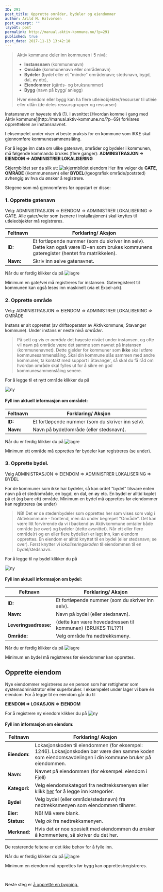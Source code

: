 ```yaml
---
ID: 291
post_title: Opprette områder, bydeler og eiendommer
author: Arild M. Halvorsen
post_excerpt: ""
layout: post
permalink: http://manual.aktiv-kommune.no/?p=291
published: true
post_date: 2017-11-13 13:42:18
---
```

<blockquote>Aktiv kommune deler inn kommunen i 5 nivå:
<ul>
 	<li><strong>Instansnavn</strong> (kommunenavn)</li>
        <li><strong>Område</strong> (kommunenavn eller områdenavn)</li>
        <li><strong>Bydeler</strong> (bydel eller et "mindre" områdenavn; stedsnavn, bygd, dal, øy etc),</li>
        <li><strong>Eiendommer</strong> (gårds- og bruksnummer)</li>
        <li><strong>Bygg</strong> (navn på bygg/ anlegg)</li>
 	
 	
 	
</ul>
Hver eiendom eller bygg kan ha flere utleieobjekter/ressurser til utleie eller utlån (de deles ressursgrupper og ressurser)</blockquote>
Instansnavn er høyeste nivå (1). I avsnittet [Hvordan komme i gang med Aktiv kommune](http://manual.aktiv-kommune.no/?p=69) forklares opprettelsen av instansnavnet.

I eksempelet under viser vi beste praksis for en kommune som IKKE skal gjennomføre kommunesammenslåing. 

For å legge inn data om ulike gatenavn, områder og bydeler i kommunen, må følgende kommando brukes (flere ganger):
<strong>ADMINISTRASJON =&gt; EIENDOM =&gt; ADMINISTRER LOKALISERING</strong>

Skjermbildet ser da slik ut:
<img src="http://manual.aktiv-kommune.no/wp-content/uploads/2018/01/Skjermbildeeiendom.png" alt="skjermbildet eiendom" />
Her ifra velger du <strong>GATE</strong>, <strong>OMRÅDE</strong> (/kommunenavn) eller <strong>BYDEL</strong>(/geografisk område/poststed) avhengig av hva du ønsker å registrere.

Stegene som må gjennomføres før oppstart er disse:

### 1. Opprette gatenavn
Velg: ADMINISTRASJON => EIENDOM => ADMINISTRER LOKALISERING => GATE.
Alle gater/veier som (senere i installasjonen) skal knyttes til utleieobjekter må registreres.


Feltnavn| Forklaring/ Aksjon
----------------------|-----------------------------------
<strong>ID:</strong> |  Et fortløpende nummer (som du skriver inn selv). Dette kan også være ID-en som brukes kommunens gateregister (hentet fra matrikkelen).
<strong>Navn:</strong> |  Skriv inn selve gatenavnet.

Når du er ferdig klikker du på
<img src="http://manual.aktiv-kommune.no/wp-content/uploads/2017/12/lagre.png" alt="lagre" />

Minimum en gate/vei må registreres for instansen. 
Gateregisteret til kommunen kan også leses inn maskinelt (via et Excel-ark).

### 2. Opprette område
Velg: ADMINISTRASJON => EIENDOM => ADMINISTRER LOKALISERING => OMRÅDE

Instans er alt opprettet (av driftsoperatør av Aktivkommune; Stavanger kommune).
Under instans er neste nivå <em>områder</em>. 

>På sett og vis er <em>område </em>det høyeste nivået under instansen, og ofte vil navn på område være det samme som navnet på instansen (kommunenavnet). Dette gjelder for kommuner som <strong>ikke</strong> skal utføre kommunesammenslåing. Skal din kommune slås sammen med andre kommuner, ta kontakt med support i Stavanger, så skal du få råd om hvordan område skal fylles ut for å sikre en god kommunesammenslåing senere.

For å legge til et nytt område klikker du på

<img src="http://manual.aktiv-kommune.no/wp-content/uploads/2017/12/NY.png" alt="ny" />

#### Fyll inn aktuell informasjon om området:

Feltnavn| Forklaring/ Aksjon
-----------------------|-----------------------------------
<strong>ID:</strong> |  Et fortløpende nummer (som du skriver inn selv).
<strong>Navn:</strong> |  Navn på bydel/område (eller stedsnavn).

Når du er ferdig klikker du på
<img src="http://manual.aktiv-kommune.no/wp-content/uploads/2017/12/lagre.png" alt="lagre" />

Minimum ett område må opprettes før bydeler kan registreres (se under).

### 3. Opprette bydel.
Velg ADMINISTRASJON => EIENDOM => ADMINISTRER LOKALISERING => BYDEL

For de kommuner som ikke har bydeler, så kan ordet "bydel" tilsvare enten navn på et sted/område, en bygd, en dal, en øy etc.
En bydel er alltid koplet på et (og bare ett) område.
Minimum en bydel må opprettes før eiendommer kan registreres (se under)
 
> NB! Det er de steder/bydeler som opprettes her som vises som valg i Aktivkommune - frontend, men da under begrepet "Område". Det kan være litt forvirrende da vi i backend av Aktivkommune omtaler både område (se over) og bydeler (dette avsnittet). Når ett eller flere område(r) og en eller flere bydel(er) er lagt inn, kan eiendom opprettes. En eiendom er alltid knyttet til en bydel (eller stedsnavn; se over). Først knytter vi <em>lokaliseringskoden</em> til eiendommen til en bydel/stedsnavn.

For å legge til ny bydel klikker du på

<img src="http://manual.aktiv-kommune.no/wp-content/uploads/2017/12/NY.png" alt="ny" />

#### Fyll inn aktuell informasjon om bydel:

Feltnavn| Forklaring/ Aksjon
----------------------|-----------------------------------
<strong>ID:</strong> |  Et fortløpende nummer (som du skriver inn selv).
<strong>Navn:</strong> |  Navn på bydel (eller stedsnavn).
<strong>Leveringsadresse:|</strong> (dette kan være hovedadressen til kommunen) (BRUKES TIL???)
<strong>Område:</strong> |  Velg område fra nedtrekksmeny.

Når du er ferdig klikker du på
<img src="http://manual.aktiv-kommune.no/wp-content/uploads/2017/12/lagre.png" alt="lagre" />

Minimum en bydel må registreres før eiendommer kan opprettes.

<h2>Opprette eiendom</h2>
Nye eiendommer registreres av en person som har rettigheter som systemadministrator eller superbruker. I eksempelet under lager vi bare én eiendom. For å legge til en eiendom går du til

<strong>EIENDOM =&gt; LOKASJON =&gt; EIENDOM</strong>

For å registrere ny eiendom klikker du på
<img src="http://manual.aktiv-kommune.no/wp-content/uploads/2017/12/NY.png" alt="ny" />

#### Fyll inn informasjon om eiendom:

Feltnavn| Forklaring/ Aksjon
------------------|--------------------------------
<strong>Eiendom:</strong> |  Lokasjonskoden til eiendommen (for eksempel: 1246). Lokasjonskoden bør være den samme koden som eiendomsavdelingen i din kommune bruker på eiendommen.
<strong>Navn:</strong> |  Navnet på eiendommen (for eksempel: eiendom i Fjell)
<strong>Kategori:</strong> |  Velg eiendomskategori fra nedtrekksmenyen eller klikk <a href="https://manual.aktiv-kommune.no/?p=700">her</a> for å legge inn kategorier.
<strong>Bydel</strong> |  Velg bydel (eller område/stedsnavn) fra nedtrekksmenyen som eiendommen tilhører.
<strong>Eier:</strong> |  NB! Må være blank.
<strong>Status:</strong> |  Velg <em>ok</em> fra nedtrekksmenyen.
<strong>Merknad:</strong> |  Hvis det er noe spesielt med eiendommen du ønsker å kommentere, så skriver du det her.

De resterende feltene er det ikke behov for å fylle inn.

Når du er ferdig klikker du på
<img src="http://manual.aktiv-kommune.no/wp-content/uploads/2017/12/lagre.png" alt="lagre" />

Minimum en eiendom må opprettes før bygg kan opprettes/registreres.

&nbsp;

Neste steg er <a href="https://manual.aktiv-kommune.no/?p=321">å opprette en bygning.</a>